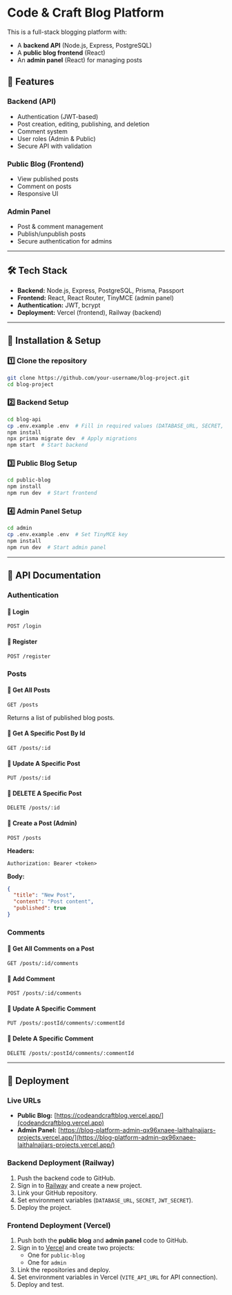 # Code & Craft Blog Platform

This is a full-stack blogging platform with:

- A **backend API** (Node.js, Express, PostgreSQL)
- A **public blog frontend** (React)
- An **admin panel** (React) for managing posts

## 🚀 Features

### Backend (API)

- Authentication (JWT-based)
- Post creation, editing, publishing, and deletion
- Comment system
- User roles (Admin & Public)
- Secure API with validation

### Public Blog (Frontend)

- View published posts
- Comment on posts
- Responsive UI

### Admin Panel

- Post & comment management
- Publish/unpublish posts
- Secure authentication for admins

---

## 🛠️ Tech Stack

- **Backend:** Node.js, Express, PostgreSQL, Prisma, Passport
- **Frontend:** React, React Router, TinyMCE (admin panel)
- **Authentication:** JWT, bcrypt
- **Deployment:** Vercel (frontend), Railway (backend)

---

## 🔧 Installation & Setup

### 1️⃣ Clone the repository

```sh
git clone https://github.com/your-username/blog-project.git
cd blog-project
```

### 2️⃣ Backend Setup

```sh
cd blog-api
cp .env.example .env  # Fill in required values (DATABASE_URL, SECRET, JWT_SECRET)
npm install
npx prisma migrate dev  # Apply migrations
npm start  # Start backend
```

### 3️⃣ Public Blog Setup

```sh
cd public-blog
npm install
npm run dev  # Start frontend
```

### 4️⃣ Admin Panel Setup

```sh
cd admin
cp .env.example .env  # Set TinyMCE key
npm install
npm run dev  # Start admin panel
```

---

## 📌 API Documentation

### **Authentication**

#### 🔹 Login

```http
POST /login
```

#### 🔹 Register

```http
POST /register
```

### **Posts**

#### 🔹 Get All Posts

```http
GET /posts
```

Returns a list of published blog posts.

#### 🔹 Get A Specific Post By Id

```http
GET /posts/:id
```

#### 🔹 Update A Specific Post

```http
PUT /posts/:id
```

#### 🔹 DELETE A Specific Post

```http
DELETE /posts/:id
```

#### 🔹 Create a Post (Admin)

```http
POST /posts
```

**Headers:**

```
Authorization: Bearer <token>
```

**Body:**

```json
{
  "title": "New Post",
  "content": "Post content",
  "published": true
}
```

### **Comments**

#### 🔹 Get All Comments on a Post

```http
GET /posts/:id/comments
```

#### 🔹 Add Comment

```http
POST /posts/:id/comments
```

#### 🔹 Update A Specific Comment

```http
PUT /posts/:postId/comments/:commentId
```

#### 🔹 Delete A Specific Comment

```http
DELETE /posts/:postId/comments/:commentId
```

---

## 🚀 Deployment

### **Live URLs**

- **Public Blog:** [https://codeandcraftblog.vercel.app/](codeandcraftblog.vercel.app)
- **Admin Panel:** [https://blog-platform-admin-qx96xnaee-laithalnajjars-projects.vercel.app/](https://blog-platform-admin-qx96xnaee-laithalnajjars-projects.vercel.app/)

### **Backend Deployment (Railway)**

1. Push the backend code to GitHub.
2. Sign in to [Railway](https://railway.app/) and create a new project.
3. Link your GitHub repository.
4. Set environment variables (`DATABASE_URL`, `SECRET`, `JWT_SECRET`).
5. Deploy the project.

### **Frontend Deployment (Vercel)**

1. Push both the **public blog** and **admin panel** code to GitHub.
2. Sign in to [Vercel](https://vercel.com/) and create two projects:
   - One for `public-blog`
   - One for `admin`
3. Link the repositories and deploy.
4. Set environment variables in Vercel (`VITE_API_URL` for API connection).
5. Deploy and test.
